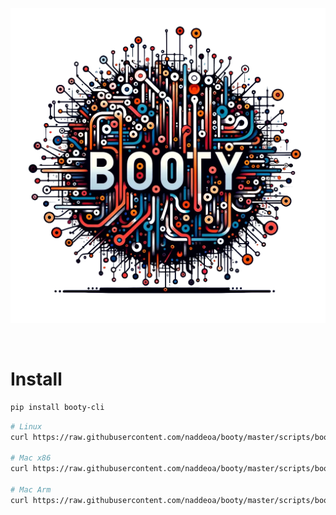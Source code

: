 
<img src="https://raw.githubusercontent.com/naddeoa/booty/master/static/booty-logo-bg.png"/><p align="center"></br>


# Install

```bash
pip install booty-cli
```

```bash
# Linux
curl https://raw.githubusercontent.com/naddeoa/booty/master/scripts/booty-download-linux.sh | bash

# Mac x86
curl https://raw.githubusercontent.com/naddeoa/booty/master/scripts/booty-download-mac-x86.sh | bash

# Mac Arm
curl https://raw.githubusercontent.com/naddeoa/booty/master/scripts/booty-download-mac-universal.sh | bash
```

